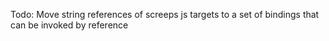 ﻿Todo:
Move string references of screeps js targets to a set of bindings that can be invoked by reference